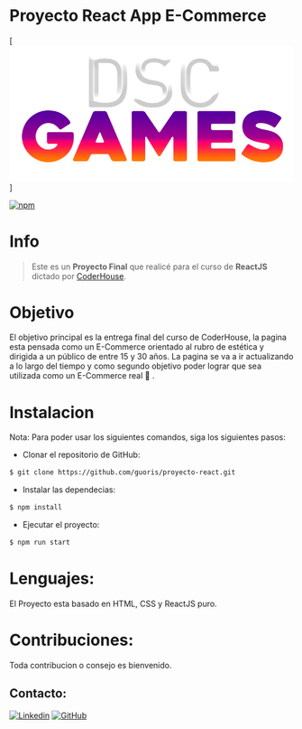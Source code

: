 # Proyecto React App E-Commerce

[![logo](https://raw.githubusercontent.com/guoris/proyecto-react/master/src/assets/img/logo.png)]

[![npm](https://img.shields.io/badge/npm-6.14.15-orange)](https://www.npmjs.com/package/npm/v/6.14.16)


# Info
> Este es un **Proyecto Final** que realicé para el curso de **ReactJS** dictado por [CoderHouse](https://www.coderhouse.com).

# Objetivo
El objetivo principal es la entrega final del curso de CoderHouse, la pagina esta pensada como un E-Commerce orientado al rubro de estética y dirigida a un público de entre 15 y 30 años. La pagina se va a ir actualizando a lo largo del tiempo y como segundo objetivo poder lograr que sea utilizada como un E-Commerce real 🚀 .

# Instalacion

Nota: Para poder usar los siguientes comandos, siga los siguientes pasos:

- Clonar el repositorio de GitHub:
 ```bash
 $ git clone https://github.com/guoris/proyecto-react.git
 ```

- Instalar las dependecias:
 ```bash
 $ npm install
 ```

- Ejecutar el proyecto:
 ```bash
 $ npm run start
 ```

# Lenguajes:
El Proyecto esta basado en HTML, CSS y ReactJS puro.

# Contribuciones:
Toda contribucion o consejo es bienvenido.

## Contacto:
[![Linkedin](https://img.shields.io/badge/LinkedIn-informational?style=for-the-badge&logo=linkedin&logoColor=fff&color=23272d)](https://www.linkedin.com/in/felipe-giancola/) [![GitHub](https://img.shields.io/badge/GitHub-informational?style=for-the-badge&logo=GitHub&logoColor=fff&color=23272d)](https://github.com/guoris)

